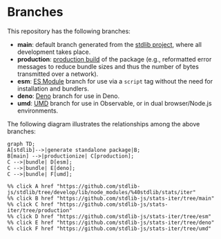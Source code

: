 <!--

@license Apache-2.0

Copyright (c) 2022 The Stdlib Authors.

Licensed under the Apache License, Version 2.0 (the "License");
you may not use this file except in compliance with the License.
You may obtain a copy of the License at

    http://www.apache.org/licenses/LICENSE-2.0

Unless required by applicable law or agreed to in writing, software
distributed under the License is distributed on an "AS IS" BASIS,
WITHOUT WARRANTIES OR CONDITIONS OF ANY KIND, either express or implied.
See the License for the specific language governing permissions and
limitations under the License.

-->

# Branches

This repository has the following branches:

-   **main**: default branch generated from the [stdlib project][stdlib-url], where all development takes place.
-   **production**: [production build][production-url] of the package (e.g., reformatted error messages to reduce bundle sizes and thus the number of bytes transmitted over a network).
-   **esm**: [ES Module][esm-url] branch for use via a `script` tag without the need for installation and bundlers.
-   **deno**: [Deno][deno-url] branch for use in Deno.
-   **umd**: [UMD][umd-url] branch for use in Observable, or in dual browser/Node.js environments.

The following diagram illustrates the relationships among the above branches:

```mermaid
graph TD;
A[stdlib]-->|generate standalone package|B;
B[main] -->|productionize| C[production];
C -->|bundle| D[esm];
C -->|bundle| E[deno];
C -->|bundle| F[umd];

%% click A href "https://github.com/stdlib-js/stdlib/tree/develop/lib/node_modules/%40stdlib/stats/iter"
%% click B href "https://github.com/stdlib-js/stats-iter/tree/main"
%% click C href "https://github.com/stdlib-js/stats-iter/tree/production"
%% click D href "https://github.com/stdlib-js/stats-iter/tree/esm"
%% click E href "https://github.com/stdlib-js/stats-iter/tree/deno"
%% click F href "https://github.com/stdlib-js/stats-iter/tree/umd"
```

[stdlib-url]: https://github.com/stdlib-js/stdlib/tree/develop/lib/node_modules/%40stdlib/stats/iter
[production-url]: https://github.com/stdlib-js/stats-iter/tree/production
[deno-url]: https://github.com/stdlib-js/stats-iter/tree/deno
[umd-url]: https://github.com/stdlib-js/stats-iter/tree/umd
[esm-url]: https://github.com/stdlib-js/stats-iter/tree/esm
